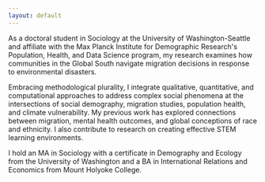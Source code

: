 ```yaml
---
layout: default
---
```


As a doctoral student in Sociology at the University of Washington-Seattle and affiliate with the Max Planck Institute for Demographic Research's Population, Health, and Data Science program, my research examines how communities in the Global South navigate migration decisions in response to environmental disasters.

Embracing methodological plurality, I integrate qualitative, quantitative, and computational approaches to address complex social phenomena at the intersections of social demography, migration studies, population health, and climate vulnerability. My previous work has explored connections between migration, mental health outcomes, and global conceptions of race and ethnicity. I also contribute to research on creating effective STEM learning environments.

I hold an MA in Sociology with a certificate in Demography and Ecology from the University of Washington and a BA in International Relations and Economics from Mount Holyoke College.


